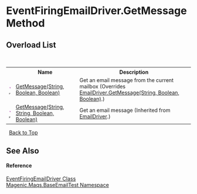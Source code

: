 # EventFiringEmailDriver.GetMessage Method 
 


## Overload List
&nbsp;<table><tr><th></th><th>Name</th><th>Description</th></tr><tr><td>![Public method](media/pubmethod.gif "Public method")![Code example](media/CodeExample.png "Code example")</td><td><a href="MAQS_5/Email_AUTOGENERATED/EventFiringEmailDriver-GetMessage_Method_(String,_Boolean,_Boolean)">GetMessage(String, Boolean, Boolean)</a></td><td>
Get an email message from the current mailbox
 (Overrides <a href="MAQS_5/Email_AUTOGENERATED/EmailDriver-GetMessage_Method_(String,_Boolean,_Boolean)">EmailDriver.GetMessage(String, Boolean, Boolean)</a>.)</td></tr><tr><td>![Public method](media/pubmethod.gif "Public method")![Code example](media/CodeExample.png "Code example")</td><td><a href="MAQS_5/Email_AUTOGENERATED/EmailDriver-GetMessage_Method_(String,_String,_Boolean,_Boolean)">GetMessage(String, String, Boolean, Boolean)</a></td><td>
Get an email message
 (Inherited from <a href="MAQS_5/Email_AUTOGENERATED/EmailDriver_Class">EmailDriver</a>.)</td></tr></table>&nbsp;
<a href="#eventfiringemaildriver.getmessage-method">Back to Top</a>

## See Also


#### Reference
<a href="MAQS_5/Email_AUTOGENERATED/EventFiringEmailDriver_Class">EventFiringEmailDriver Class</a><br /><a href="MAQS_5/Email_AUTOGENERATED/Magenic-Maqs-BaseEmailTest_Namespace">Magenic.Maqs.BaseEmailTest Namespace</a><br />